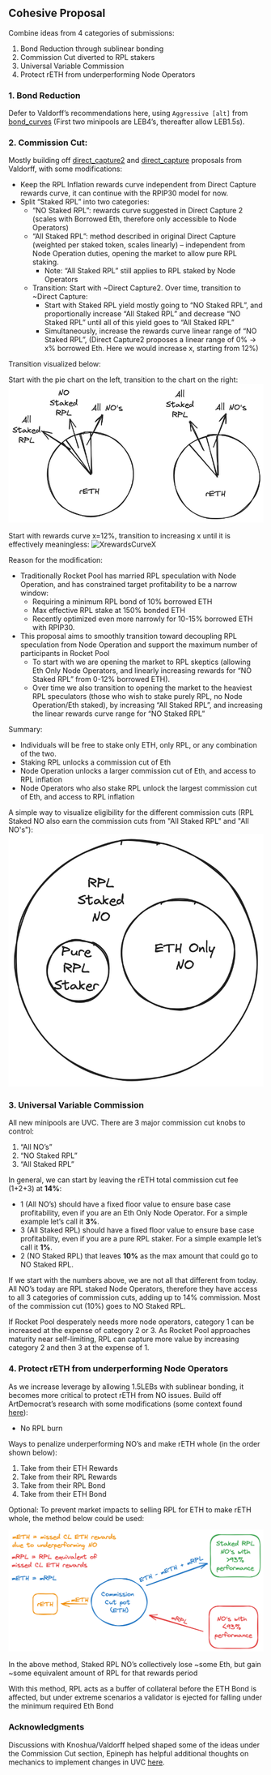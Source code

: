## Cohesive Proposal

Combine ideas from 4 categories of submissions:
1. Bond Reduction through sublinear bonding
1.	Commission Cut diverted to RPL stakers
1.	Universal Variable Commission
1.	Protect rETH from underperforming Node Operators

### 1. Bond Reduction
Defer to Valdorff’s recommendations here, using `Aggressive [alt]` from [bond_curves](https://github.com/Valdorff/rp-thoughts/blob/main/2023_11_rapid_research_incubator/bond_curves.md) (First two minipools are LEB4’s, thereafter allow LEB1.5s).

### 2. Commission Cut:
Mostly building off [direct_capture2](https://github.com/Valdorff/rp-thoughts/blob/main/2023_11_rapid_research_incubator/direct_capture2.md) and [direct_capture](https://github.com/Valdorff/rp-thoughts/blob/main/2023_11_rapid_research_incubator/direct_capture.md) proposals from Valdorff, with some modifications:
- Keep the RPL Inflation rewards curve independent from Direct Capture rewards curve, it can continue with the RPIP30 model for now.
- Split “Staked RPL” into two categories:
    - “NO Staked RPL”: rewards curve suggested in Direct Capture 2 (scales with Borrowed Eth, therefore only accessible to Node Operators)
    - “All Staked RPL”: method described in original Direct Capture (weighted per staked token, scales linearly) – independent from Node Operation duties, opening the market to allow pure RPL staking.
        - Note: “All Staked RPL” still applies to RPL staked by Node Operators
    - Transition: Start with ~Direct Capture2. Over time, transition to ~Direct Capture:
        - Start with Staked RPL yield mostly going to “NO Staked RPL”, and proportionally increase “All Staked RPL” and decrease “NO Staked RPL” until all of this yield goes to “All Staked RPL”  
        - Simultaneously, increase the rewards curve linear range of “NO Staked RPL”, (Direct Capture2 proposes a linear range of 0% -> x% borrowed Eth. Here we would increase x, starting from 12%)

Transition visualized below:

Start with the pie chart on the left, transition to the chart on the right:
![StakedRPLtransition](/plots/StakedRPLtransition.png)

Start with rewards curve x=12%, transition to increasing x until it is effectively meaningless:
![XrewardsCurveX](/plots/XrewardsCurve.png)

Reason for the modification:
- Traditionally Rocket Pool has married RPL speculation with Node Operation, and has constrained target profitability to be a narrow window:
    - Requiring a minimum RPL bond of 10% borrowed ETH
    - Max effective RPL stake at 150% bonded ETH
    - Recently optimized even more narrowly for 10-15% borrowed ETH with RPIP30.
- This proposal aims to smoothly transition toward decoupling RPL speculation from Node Operation and support the maximum number of participants in Rocket Pool
    - To start with we are opening the market to RPL skeptics (allowing Eth Only Node Operators, and linearly increasing rewards for “NO Staked RPL” from 0-12% borrowed ETH).
    - Over time we also transition to opening the market to the heaviest RPL speculators (those who wish to stake purely RPL, no Node Operation/Eth staked), by increasing “All Staked RPL”, and increasing the linear rewards curve range for “NO Staked RPL”

Summary:
- Individuals will be free to stake only ETH, only RPL, or any combination of the two.
- Staking RPL unlocks a commission cut of Eth
- Node Operation unlocks a larger commission cut of Eth, and access to RPL inflation
- Node Operators who also stake RPL unlock the largest commission cut of Eth, and access to RPL inflation

A simple way to visualize eligibility for the different commission cuts (RPL Staked NO also earn the commission cuts from "All Staked RPL" and "All NO's"):
![RewardsCategories](/plots/RewardsCategories.png)

### 3. Universal Variable Commission
All new minipools are UVC. There are 3 major commission cut knobs to control:
1.	“All NO’s”
1.	“NO Staked RPL”
1.	“All Staked RPL” 

In general, we can start by leaving the rETH total commission cut fee (1+2+3) at **14%**:
- 1 (All NO’s) should have a fixed floor value to ensure base case profitability, even if you are an Eth Only Node Operator. For a simple example let’s call it **3%**. 
- 3 (All Staked RPL) should have a fixed floor value to ensure base case profitability, even if you are a pure RPL staker. For a simple example let’s call it **1%**.
- 2 (NO Staked RPL) that leaves **10%** as the max amount that could go to NO Staked RPL.

If we start with the numbers above, we are not all that different from today. All NO’s today are RPL staked Node Operators, therefore they have access to all 3 categories of commission cuts, adding up to 14% commission. Most of the commission cut (10%) goes to NO Staked RPL.

If Rocket Pool desperately needs more node operators, category 1 can be increased at the expense of category 2 or 3. As Rocket Pool approaches maturity near self-limiting, RPL can capture more value by increasing category 2 and then 3 at the expense of 1.

### 4. Protect rETH from underperforming Node Operators
As we increase leverage by allowing 1.5LEBs with sublinear bonding, it becomes more critical to protect rETH from NO issues. Build off ArtDemocrat’s research with some modifications (some context found [here](https://dao.rocketpool.net/t/rapid-research-incubator-submission-reth-protection-through-rpl-rerouting-deflation/2599/4?u=samus)):
- No RPL burn

Ways to penalize underperforming NO’s and make rETH whole (in the order shown below):
1.	Take from their ETH Rewards
1.	Take from their RPL Rewards
1.	Take from their RPL Bond
1.	Take from their ETH Bond

Optional: To prevent market impacts to selling RPL for ETH to make rETH whole, the method below could be used:

![RerouteRpl](/plots/RerouteRpl.png)

In the above method, Staked RPL NO’s collectively lose ~some Eth, but gain ~some equivalent amount of RPL for that rewards period

With this method, RPL acts as a buffer of collateral before the ETH Bond is affected, but under extreme scenarios a validator is ejected for falling under the minimum required Eth Bond


### Acknowledgments
Discussions with Knoshua/Valdorff helped shaped some of the ideas under the Commission Cut section, Epineph has helpful additional thoughts on mechanics to implement changes in UVC [here](https://dao.rocketpool.net/t/options-forum-thread/2515/7).
